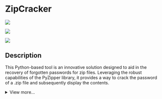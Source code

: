 # ZipCracker 
![](https://img.shields.io/badge/Visual%20Studio%20Code-0078d7.svg?style=for-the-badge&logo=visual-studio-code&logoColor=white)

![](https://img.shields.io/badge/python-3.8%20%7C%203.9%20%7C%203.10-blue) 

![](https://media.giphy.com/media/l0MYEpMgixXtNRgrK/giphy.gif)
## Description

This Python-based tool is an innovative solution designed to aid in the recovery of forgotten passwords for zip files. Leveraging the robust capabilities of the PyZipper library, it provides a way to crack the password of a .zip file and subsequently display the contents.
<details>
  <summary>View more...</summary>
  
## Features
  -  Password Recovery: The tool uses an advanced algorithm to try various password combinations until it finds the correct one. This feature can be a lifesaver when the password for an important zip file has been forgotten.

  -  Zip Content Display: Once the password is successfully cracked, the tool provides a detailed list of the contents of the zip file. This allows the user to quickly verify the contents without needing to manually extract the files.

  -  Ease of Use: The tool is designed to be user-friendly. All you need to do is input the zip file, and the tool will take care of the rest.

  -  Fast & Efficient: Through the use of Python and PyZipper, the tool is not only reliable but also efficient. It's designed to deliver results as quickly as possible, without sacrificing accuracy. It accomplishes this by utilizing threads.
  
 ___
## Contributors
+ [7R4C3](https://github.com/7R4C3)
+ [pixelrazer](https://github.com/pixelrazer)
+ [JustinsRepo](https://github.com/JustinsRepo)

## Our Community
https://discord.gg/a7jxkKEQQv
### DISCLAIMER
>This .zip cracker program should only be used to assess the security of your own password-protected .zip files or with explicit written permission from the owner of the files. Unauthorized access to or use of others' .zip files without their consent is strictly prohibited and may violate local laws and regulations.
  
 </details>
